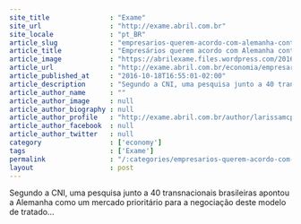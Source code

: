 ```yaml
---
site_title               : "Exame"
site_url                 : "http://exame.abril.com.br"
site_locale              : "pt_BR"
article_slug             : "empresarios-querem-acordo-com-alemanha-contra-dupla-tributacao"
article_title            : "Empresários querem acordo com Alemanha contra dupla tributação"
article_image            : "https://abrilexame.files.wordpress.com/2016/10/size_960_16_9_trabalhadores-p-34-petrobras-jpg1.jpg?quality=70&strip=all&w=960"
article_url              : "http://exame.abril.com.br/economia/empresarios-querem-acordo-com-alemanha-contra-dupla-tributacao-2/"
article_published_at     : "2016-10-18T16:55:01-02:00"
article_description      : "Segundo a CNI, uma pesquisa junto a 40 transnacionais brasileiras apontou a Alemanha como um mercado prioritário para a negociação deste modelo de tratado..."
article_author_name      : ""
article_author_image     : null
article_author_biography : null
article_author_profile   : "http://exame.abril.com.br/author/larissamcpmoreira/"
article_author_facebook  : null
article_author_twitter   : null
category                 : ['economy']
tags                     : ['Exame']
permalink                : "/:categories/empresarios-querem-acordo-com-alemanha-contra-dupla-tributacao/"
layout                   : post
---
```


Segundo a CNI, uma pesquisa junto a 40 transnacionais brasileiras apontou a Alemanha como um mercado prioritário para a negociação deste modelo de tratado...
